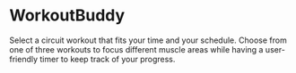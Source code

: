 # WorkoutBuddy
  Select a circuit workout that fits your time and your schedule. Choose from one of three workouts to focus different muscle areas while having a user-friendly timer to keep track of your progress. 
